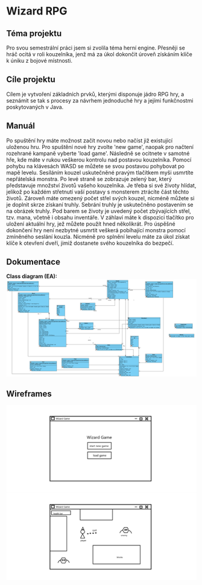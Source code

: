 # Wizard RPG

## Téma projektu
Pro svou semestrální práci jsem si zvolila téma herní engine. Přesněji se hráč ocitá v roli kouzelníka, jenž má za úkol dokončit úroveň získáním klíče k úniku z bojové místnosti.   

## Cíle projektu
Cílem je vytvoření základních prvků, kterými disponuje jádro RPG hry, a seznámit se tak s procesy za návrhem jednoduché hry a jejími funkčnostmi poskytovaných v Java. 

## Manuál
Po spuštění hry máte možnost začít novou nebo načíst již existující uloženou hru. Pro spuštění nové hry zvolte 'new game', naopak pro načtení rozehrané kampaně vyberte 'load game'. Následně se ocitnete v samotné hře, kde máte v rukou veškerou kontrolu nad postavou kouzelníka. Pomocí pohybu na klávesách WASD se můžete se svou postavou pohybovat po mapě levelu. Sesíláním kouzel uskutečněné pravým tlačítkem myši usmrtíte nepřátelská monstra. Po levé straně se zobrazuje zelený bar, který představuje množství životů vašeho kouzelníka. Je třeba si své životy hlídat, jelikož po každém střetnutí vaší postavy s monsterem ztrácíte část těchto životů. Zároveň máte omezený počet střel svých kouzel, nicméně můžete si je doplnit skrze získaní truhly. Sebrání truhly je uskutečněno postavením se na obrázek truhly. Pod barem se životy je uvedený počet zbývajících střel, tzv. mana, včetně i obsahu inventáře. V záhlaví máte k dispozici tlačítko pro uložení aktuální hry, jež můžete použít hned několikrát. Pro úspěšné dokončení hry není nezbytné usmrtit veškerá pobíhající monstra pomocí zmíněného seslání kouzla. Nicméně pro splnění levelu máte za úkol získat klíče k otevření dveří, jimiž dostanete svého kouzelníka do bezpečí. 
 
## Dokumentace 
**Class diagram (EA):**
![classdiagram](classd.png)

## Wireframes
![start](indexwf.png)
![game itself](gamewf.png) 



